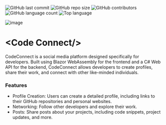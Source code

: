 ![GitHub last commit](https://img.shields.io/github/last-commit/Kroplewski-M/CodeConnect)
![GitHub repo size](https://img.shields.io/github/repo-size/Kroplewski-M/CodeConnect)
![GitHub contributors](https://img.shields.io/github/contributors/Kroplewski-M/CodeConnect)
![GitHub language count](https://img.shields.io/github/languages/count/Kroplewski-M/CodeConnect)
![Top language](https://img.shields.io/github/languages/top/Kroplewski-M/CodeConnect)


![image](https://github.com/user-attachments/assets/2026df55-f941-4d53-a2a1-e8e92c732056)

# &lt;Code Connect/&gt;
CodeConnect is a social media platform designed specifically for developers. 
Built using Blazor WebAssembly for the frontend and a C# Web API for the backend, CodeConnect allows developers to create profiles, share their work, and connect with other like-minded individuals.

### Features
- Profile Creation: Users can create a detailed profile, including links to their GitHub repositories and personal websites.
- Networking: Follow other developers and explore their work.
- Posts: Share posts about your projects, including code snippets, project updates, and more.


